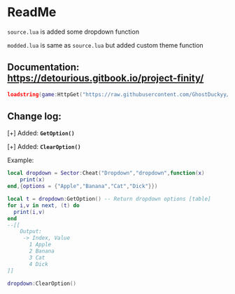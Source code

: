 # ReadMe
`source.lua` is added some dropdown function

`modded.lua` is same as `source.lua` but added custom theme function
## Documentation: https://detourious.gitbook.io/project-finity/

```lua
loadstring(game:HttpGet("https://raw.githubusercontent.com/GhostDuckyy/Ui-Librarys/main/Project%20%20Finity/source.lua", true))();
```

## Change log:
[+] Added: **`GetOption()`**

[+] Added: **`ClearOption()`**

Example:
```lua
local dropdown = Sector:Cheat("Dropdown","dropdown",function(x)
    print(x)
end,{options = {"Apple","Banana","Cat","Dick"}})

local t = dropdown:GetOption() -- Return dropdown options [table]
for i,v in next, (t) do
  print(i,v)
end
--[[
    Output:
     -> Index, Value
       1 Apple
       2 Banana
       3 Cat
       4 Dick
]]

dropdown:ClearOption()
```
